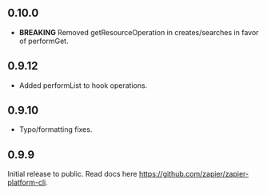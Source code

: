 ## 0.10.0

* **BREAKING** Removed getResourceOperation in creates/searches in favor of performGet.

## 0.9.12

* Added performList to hook operations.

## 0.9.10

* Typo/formatting fixes.

## 0.9.9

Initial release to public. Read docs here https://github.com/zapier/zapier-platform-cli.